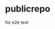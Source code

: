 # publicrepo
for e2e test
































































































































































































































































































































































































































































































































































































































































































































































































































































































































































































































































































































































































































































































































































































































































































































































































































































































































































































































































































































































































































































































































































































































































































































































































































































































































































































































































































































































































































































































































































































































































































































































































































































































































































































































































































































































































































































































































































































